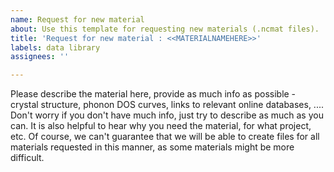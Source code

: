 ```yaml
---
name: Request for new material
about: Use this template for requesting new materials (.ncmat files).
title: 'Request for new material : <<MATERIALNAMEHERE>>'
labels: data library
assignees: ''

---
```


Please describe the material here, provide as much info as possible - crystal structure, phonon DOS curves, links to relevant online databases, .... Don't worry if you don't have much info, just try to describe as much as you can. It is also helpful to hear why you need the material, for what project, etc. Of course, we can't guarantee that we will be able to create files for all materials requested in this manner, as some materials might be more difficult.
